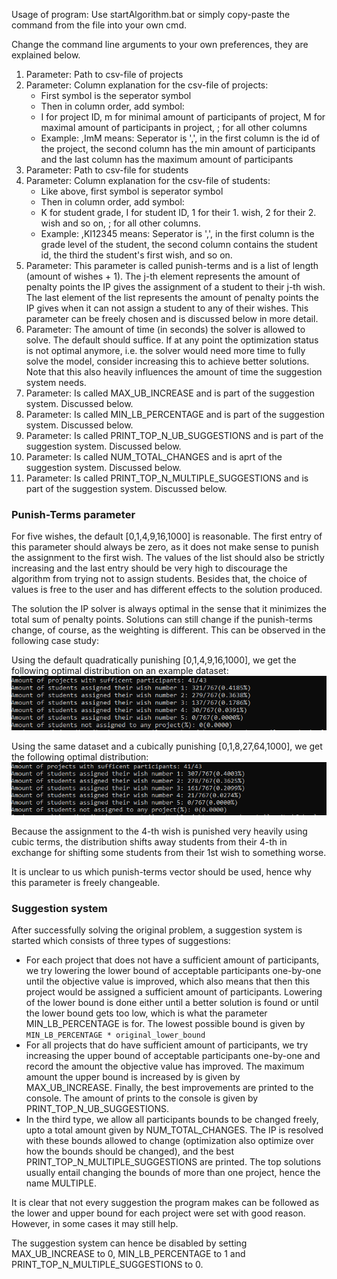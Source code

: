 Usage of program:
Use startAlgorithm.bat or simply copy-paste the command from the file into your own cmd.

Change the command line arguments to your own preferences, they are explained below.

1. Parameter: Path to csv-file of projects
2. Parameter: Column explanation for the csv-file of projects:
   - First symbol is the seperator symbol
   - Then in column order, add symbol:
   - I for project ID, m for minimal amount of participants of project, M for maximal amount of participants in project, ; for all other columns
   - Example: ,ImM means: Seperator is ',', in the first column is the id of the project, the second column has the min amount of participants and the last column has the maximum amount of participants
3. Parameter: Path to csv-file for students
4. Parameter: Column explanation for the csv-file of students:
   - Like above, first symbol is seperator symbol
   - Then in column order, add symbol:
   - K for student grade, I for student ID, 1 for their 1. wish, 2 for their 2. wish and so on, ; for all other columns.
   - Example: ,KI12345 means: Seperator is ',', in the first column is the grade level of the student, the second column contains the student id, the third the student's first wish, and so on.
5. Parameter: This parameter is called punish-terms and is a list of length (amount of wishes + 1). The j-th element
   represents the amount of penalty points the IP gives the assignment of a student to their j-th wish. The last element of the list
   represents the amount of penalty points the IP gives when it can not assign a student to any of their wishes. This parameter can be freely chosen
   and is discussed below in more detail.
6. Parameter: The amount of time (in seconds) the solver is allowed to solve. The default should suffice. If at any point the optimization status
   is not optimal anymore, i.e. the solver would need more time to fully solve the model, consider increasing this to achieve better solutions. Note that this also
   heavily influences the amount of time the suggestion system needs.
7. Parameter: Is called MAX_UB_INCREASE and is part of the suggestion system. Discussed below.
8. Parameter: Is called MIN_LB_PERCENTAGE and is part of the suggestion system. Discussed below.
9. Parameter: Is called PRINT_TOP_N_UB_SUGGESTIONS and is part of the suggestion system. Discussed below.
10. Parameter: Is called NUM_TOTAL_CHANGES and is aprt of the suggestion system. Discussed below.
11. Parameter: Is called PRINT_TOP_N_MULTIPLE_SUGGESTIONS and is part of the suggestion system. Discussed below.

### Punish-Terms parameter

For five wishes, the default [0,1,4,9,16,1000] is reasonable.
The first entry of this parameter should always be zero, as it does not make sense to punish the assignment to the first wish.
The values of the list should also be strictly increasing and the last entry should be very high to discourage the algorithm
from trying not to assign students. Besides that, the choice of values is free to the user and has different effects to the solution produced.

The solution the IP solver is always optimal in the sense that it minimizes the total sum of penalty points. Solutions can still change
if the punish-terms change, of course, as the weighting is different. This can be observed in the following case study:

Using the default quadratically punishing [0,1,4,9,16,1000], we get the following optimal distribution on an example dataset:
![img.png](case_study_1.png)

Using the same dataset and a cubically punishing [0,1,8,27,64,1000], we get the following optimal distribution:
![img.png](case_study_2.png)

Because the assignment to the 4-th wish is punished very heavily using cubic terms, the distribution shifts away students from their 4-th in
exchange for shifting some students from their 1st wish to something worse.

It is unclear to us which punish-terms vector should be used, hence why this parameter is freely changeable.

### Suggestion system

After successfully solving the original problem, a suggestion system is started which consists of three types of suggestions:

- For each project that does not have a sufficient amount of participants, we try lowering the lower bound of acceptable participants one-by-one
  until the objective value is improved, which also means that then this project would be assigned a sufficient amount of participants. Lowering of the lower bound
  is done either until a better solution is found or until the lower bound gets too low, which is what the parameter MIN_LB_PERCENTAGE is for.
  The lowest possible bound is given by `MIN_LB_PERCENTAGE * original_lower_bound`
- For all projects that do have sufficient amount of participants, we try increasing the upper bound of acceptable participants one-by-one
  and record the amount the objective value has improved. The maximum amount the upper bound is increased by is given by MAX_UB_INCREASE.
  Finally, the best improvements are printed to the console. The amount of prints to the console is given by PRINT_TOP_N_UB_SUGGESTIONS.
- In the third type, we allow all participants bounds to be changed freely, upto a total amount given by NUM_TOTAL_CHANGES. The IP is resolved
  with these bounds allowed to change (optimization also optimize over how the bounds should be changed), and the best PRINT_TOP_N_MULTIPLE_SUGGESTIONS are printed.
  The top solutions usually entail changing the bounds of more than one project, hence the name MULTIPLE.

It is clear that not every suggestion the program makes can be followed as the lower and upper bound for each project were set with good reason.
However, in some cases it may still help.

The suggestion system can hence be disabled by setting MAX_UB_INCREASE to 0, MIN_LB_PERCENTAGE to 1 and PRINT_TOP_N_MULTIPLE_SUGGESTIONS to 0.
